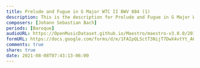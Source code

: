 ```yaml
---
title: Prelude and Fugue in G Major WTC II BWV 884 (1)
description: This is the description for Prelude and Fugue in G Major WTC II BWV 884 by Johann Sebastian Bach
composers: [Johann Sebastian Bach]
periods: [Baroque]
audioURL: https://OpenMusicDataset.github.io/Maestro/maestro-v3.0.0/2017/MIDI-Unprocessed_060_PIANO060_MID--AUDIO-split_07-07-17_Piano-e_2-04_wav--1.midi
formURL: https://docs.google.com/forms/d/e/1FAIpQLSctT3NijT7DwX4vtYt_A6qJ7Vq1gO-jtPAwcmdyb6zTL9vMzQ/viewform
comments: true
share: true
date: 2021-08-08T07:43:13-06:00
---
```

